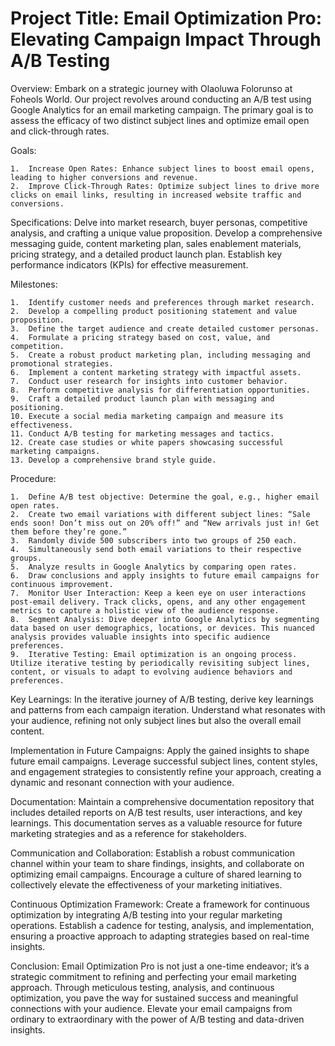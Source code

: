 # Project Title: Email Optimization Pro: Elevating Campaign Impact Through A/B Testing

Overview:
Embark on a strategic journey with Olaoluwa Folorunso at Foheols World. 
Our project revolves around conducting an A/B test using Google Analytics for an email marketing campaign. 
The primary goal is to assess the efficacy of two distinct subject lines and optimize email open and click-through rates.

Goals:

	1.	Increase Open Rates: Enhance subject lines to boost email opens, leading to higher conversions and revenue.
	2.	Improve Click-Through Rates: Optimize subject lines to drive more clicks on email links, resulting in increased website traffic and conversions.

Specifications:
Delve into market research, buyer personas, competitive analysis, and crafting a unique value proposition. 
Develop a comprehensive messaging guide, content marketing plan, sales enablement materials, pricing strategy, 
and a detailed product launch plan. Establish key performance indicators (KPIs) for effective measurement.

Milestones:

	1.	Identify customer needs and preferences through market research.
	2.	Develop a compelling product positioning statement and value proposition.
	3.	Define the target audience and create detailed customer personas.
	4.	Formulate a pricing strategy based on cost, value, and competition.
	5.	Create a robust product marketing plan, including messaging and promotional strategies.
	6.	Implement a content marketing strategy with impactful assets.
	7.	Conduct user research for insights into customer behavior.
	8.	Perform competitive analysis for differentiation opportunities.
	9.	Craft a detailed product launch plan with messaging and positioning.
	10.	Execute a social media marketing campaign and measure its effectiveness.
	11.	Conduct A/B testing for marketing messages and tactics.
	12.	Create case studies or white papers showcasing successful marketing campaigns.
	13.	Develop a comprehensive brand style guide.

Procedure:

	1.	Define A/B test objective: Determine the goal, e.g., higher email open rates.
	2.	Create two email variations with different subject lines: “Sale ends soon! Don’t miss out on 20% off!” and “New arrivals just in! Get them before they’re gone.”
	3.	Randomly divide 500 subscribers into two groups of 250 each.
	4.	Simultaneously send both email variations to their respective groups.
	5.	Analyze results in Google Analytics by comparing open rates.
	6.	Draw conclusions and apply insights to future email campaigns for continuous improvement.
	7.	Monitor User Interaction: Keep a keen eye on user interactions post-email delivery. Track clicks, opens, and any other engagement metrics to capture a holistic view of the audience response.
	8.	Segment Analysis: Dive deeper into Google Analytics by segmenting data based on user demographics, locations, or devices. This nuanced analysis provides valuable insights into specific audience preferences.
	9.	Iterative Testing: Email optimization is an ongoing process. Utilize iterative testing by periodically revisiting subject lines, content, or visuals to adapt to evolving audience behaviors and preferences.

Key Learnings:
In the iterative journey of A/B testing, derive key learnings and patterns from each campaign iteration. 
Understand what resonates with your audience, refining not only subject lines but also the overall email content.

Implementation in Future Campaigns:
Apply the gained insights to shape future email campaigns. Leverage successful subject lines, content styles, and engagement strategies to consistently refine your approach, creating a dynamic and resonant connection with your audience.

Documentation:
Maintain a comprehensive documentation repository that includes detailed reports on A/B test results, user interactions, and key learnings. This documentation serves as a valuable resource for future marketing strategies and as a reference for stakeholders.

Communication and Collaboration:
Establish a robust communication channel within your team to share findings, insights, and collaborate on optimizing email campaigns. Encourage a culture of shared learning to collectively elevate the effectiveness of your marketing initiatives.

Continuous Optimization Framework:
Create a framework for continuous optimization by integrating A/B testing into your regular marketing operations. Establish a cadence for testing, analysis, and implementation, ensuring a proactive approach to adapting strategies based on real-time insights.

Conclusion:
Email Optimization Pro is not just a one-time endeavor; it’s a strategic commitment to refining and perfecting your email marketing approach. Through meticulous testing, analysis, and continuous optimization, you pave the way for sustained success and meaningful connections with your audience. Elevate your email campaigns from ordinary to extraordinary with the power of A/B testing and data-driven insights.
